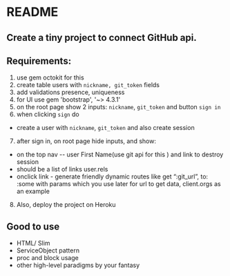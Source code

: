 # README

## Create a tiny project to connect GitHub api.

## Requirements:
1. use gem octokit for this
2. create table users with `nickname, git_token` fields
3. add validations presence, uniqueness
4. for UI use gem  'bootstrap', '~> 4.3.1'
5. on the root page  show 2 inputs:  `nickname`, `git_token` and button `sign in`
6. when clicking `sign` do
  - create a user with  `nickname`, `git_token` and also create session
7. after sign in, on root page hide inputs, and show:
  - on the top nav --  user First Name(use git api for this ) and link to destroy session
  - should be a list of links user.rels
  -  onclick link - generate friendly dynamic routes like get “:git_url”, to: :some with params which you use later for url to get data, client.orgs  as an example
8. Also, deploy the project on Heroku

## Good to use
  - HTML/ Slim
  - ServiceObject pattern
  - proc and block usage
  - other high-level paradigms by your fantasy
